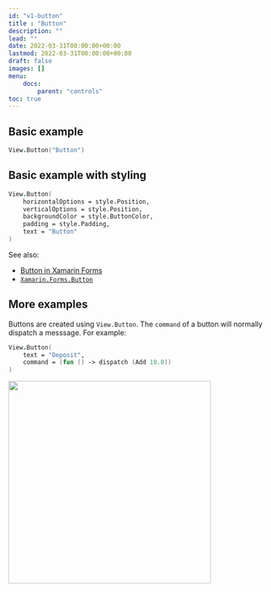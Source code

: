 ```yaml
---
id: "v1-button"
title : "Button"
description: ""
lead: ""
date: 2022-03-31T00:00:00+00:00
lastmod: 2022-03-31T00:00:00+00:00
draft: false
images: []
menu:
    docs:
        parent: "controls"
toc: true
---
```


## Basic example

```fs
View.Button("Button")
```

## Basic example with styling

```fs
View.Button(
    horizontalOptions = style.Position,
    verticalOptions = style.Position,
    backgroundColor = style.ButtonColor,
    padding = style.Padding,
    text = "Button"
)
```

See also:

* [Button in Xamarin Forms](https://docs.microsoft.com/en-us/xamarin/xamarin-forms/user-interface/Button)
* [`Xamarin.Forms.Button`](https://docs.microsoft.com/en-us/dotnet/api/Xamarin.Forms.Button)

## More examples

Buttons are created using `View.Button`. The `command` of a button will normally dispatch a messsage.  For example:

```fs
View.Button(
    text = "Deposit",
    command = (fun () -> dispatch (Add 10.0))
)
```

<img src="https://user-images.githubusercontent.com/52166903/60180200-5dfc5b00-9817-11e9-87d1-e3d254b1cf2b.png" width="400">
